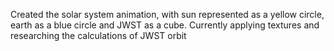 Created the solar system animation, with sun represented as a yellow circle, earth as a blue circle and JWST as a cube. Currently applying textures and researching the calculations of JWST orbit
